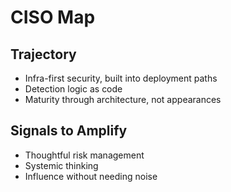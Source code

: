 # CISO Map

## Trajectory

- Infra-first security, built into deployment paths
- Detection logic as code
- Maturity through architecture, not appearances

## Signals to Amplify
- Thoughtful risk management
- Systemic thinking
- Influence without needing noise

